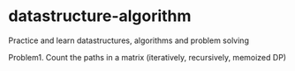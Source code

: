 # datastructure-algorithm
Practice and learn datastructures, algorithms and problem solving

Problem1. Count the paths in a matrix (iteratively, recursively, memoized DP)
